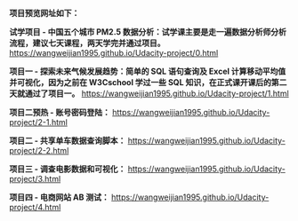 **项目预览网址如下：**

**试学项目 - 中国五个城市 PM2.5 数据分析：试学课主要是走一遍数据分析师分析流程，建议七天课程，两天学完并通过项目。** https://wangweijian1995.github.io/Udacity-project/0.html

**项目一 - 探索未来气候发展趋势：简单的 SQL 语句查询及 Excel 计算移动平均值并可视化，因为之前在 W3Cschool 学过一些 SQL 知识，在正式课开课后的第二天就通过了项目一。** https://wangweijian1995.github.io/Udacity-project/1.html

**项目二预热 - 账号密码登陆：** https://wangweijian1995.github.io/Udacity-project/2-1.html

**项目二 - 共享单车数据查询脚本：** https://wangweijian1995.github.io/Udacity-project/2-2.html

**项目三 - 调查电影数据和可视化：** https://wangweijian1995.github.io/Udacity-project/3.html

**项目四 - 电商网站 AB 测试：** https://wangweijian1995.github.io/Udacity-project/4.html
